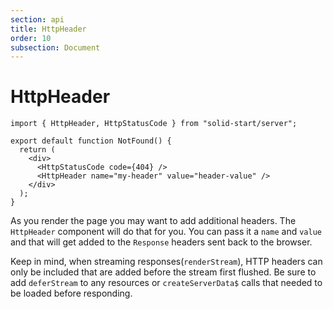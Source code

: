 ```yaml
---
section: api
title: HttpHeader
order: 10
subsection: Document
---
```


# HttpHeader

```tsx twoslash filename="routes/*404.tsx"
import { HttpHeader, HttpStatusCode } from "solid-start/server";

export default function NotFound() {
  return (
    <div>
      <HttpStatusCode code={404} />
      <HttpHeader name="my-header" value="header-value" />
    </div>
  );
}
```

As you render the page you may want to add additional headers. The `HttpHeader` component will do that for you. You can pass it a `name` and `value` and that will get added to the `Response` headers sent back to the browser.

Keep in mind, when streaming responses(`renderStream`), HTTP headers can only be included that are added before the stream first flushed. Be sure to add `deferStream` to any resources or `createServerData$` calls that needed to be loaded before responding.